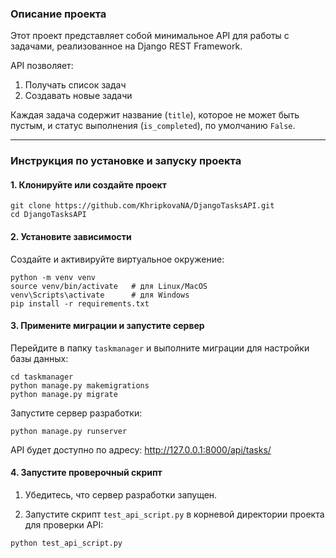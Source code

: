 ### **Описание проекта**

Этот проект представляет собой минимальное API для работы с задачами, реализованное на Django REST Framework.

API позволяет:
1. Получать список задач
2. Создавать новые задачи

Каждая задача содержит название (`title`), которое не может быть пустым, и статус выполнения (`is_completed`), по умолчанию `False`.

---

### **Инструкция по установке и запуску проекта**

#### **1. Клонируйте или создайте проект**

```
git clone https://github.com/KhripkovaNA/DjangoTasksAPI.git
cd DjangoTasksAPI
```

#### **2. Установите зависимости**
Создайте и активируйте виртуальное окружение:

```
python -m venv venv
source venv/bin/activate   # для Linux/MacOS
venv\Scripts\activate      # для Windows
pip install -r requirements.txt
```

#### **3. Примените миграции и запустите сервер**

Перейдите в папку `taskmanager` и выполните миграции для настройки базы данных:

```
cd taskmanager
python manage.py makemigrations
python manage.py migrate
```

Запустите сервер разработки:

```
python manage.py runserver
```

API будет доступно по адресу:
http://127.0.0.1:8000/api/tasks/

#### **4. Запустите проверочный скрипт**
1. Убедитесь, что сервер разработки запущен.

2. Запустите скрипт `test_api_script.py` в корневой директории проекта для проверки API:

```
python test_api_script.py
```
